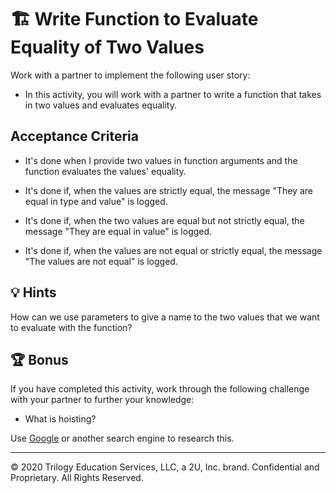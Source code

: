 # 🏗️ Write Function to Evaluate Equality of Two Values

Work with a partner to implement the following user story:

* In this activity, you will work with a partner to write a function that takes in two values and evaluates equality.
<!-- Rewrite as a user story. -->

## Acceptance Criteria

* It's done when I provide two values in function arguments and the function evaluates the values' equality. 

* It's done if, when the values are strictly equal, the message "They are equal in type and value" is logged. 

* It's done if, when the two values are equal but not strictly equal, the message "They are equal in value" is logged.

* It's done if, when the values are not equal or strictly equal, the message "The values are not equal" is logged.

## 💡 Hints

How can we use parameters to give a name to the two values that we want to evaluate with the function? 

## 🏆 Bonus

If you have completed this activity, work through the following challenge with your partner to further your knowledge:

* What is hoisting?

Use [Google](https://www.google.com) or another search engine to research this.

---

© 2020 Trilogy Education Services, LLC, a 2U, Inc. brand. Confidential and Proprietary. All Rights Reserved.